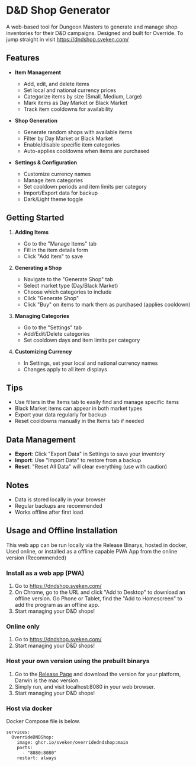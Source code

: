 # D&D Shop Generator

A web-based tool for Dungeon Masters to generate and manage shop inventories for their D&D campaigns. Designed and built for Override. To jump straight in visit https://dndshop.sveken.com/

## Features

- **Item Management**
  - Add, edit, and delete items
  - Set local and national currency prices
  - Categorize items by size (Small, Medium, Large)
  - Mark items as Day Market or Black Market
  - Track item cooldowns for availability

- **Shop Generation**
  - Generate random shops with available items
  - Filter by Day Market or Black Market
  - Enable/disable specific item categories
  - Auto-applies cooldowns when items are purchased

- **Settings & Configuration**
  - Customize currency names
  - Manage item categories
  - Set cooldown periods and item limits per category
  - Import/Export data for backup
  - Dark/Light theme toggle

## Getting Started

1. **Adding Items**
   - Go to the "Manage Items" tab
   - Fill in the item details form
   - Click "Add Item" to save

2. **Generating a Shop**
   - Navigate to the "Generate Shop" tab
   - Select market type (Day/Black Market)
   - Choose which categories to include
   - Click "Generate Shop"
   - Click "Buy" on items to mark them as purchased (applies cooldown)

3. **Managing Categories**
   - Go to the "Settings" tab
   - Add/Edit/Delete categories
   - Set cooldown days and item limits per category

4. **Customizing Currency**
   - In Settings, set your local and national currency names
   - Changes apply to all item displays

## Tips

- Use filters in the Items tab to easily find and manage specific items
- Black Market items can appear in both market types
- Export your data regularly for backup
- Reset cooldowns manually in the Items tab if needed

## Data Management

- **Export**: Click "Export Data" in Settings to save your inventory
- **Import**: Use "Import Data" to restore from a backup
- **Reset**: "Reset All Data" will clear everything (use with caution)

## Notes

- Data is stored locally in your browser
- Regular backups are recommended
- Works offline after first load

## Usage and Offline Installation 
This web app can be run locally via the Release Binarys, hosted in docker, Used online, or installed as a offline capable PWA App from the online version (Recommended)

### Install as a web app (PWA)
1. Go to https://dndshop.sveken.com/
2. On Chrome, go to the URL and click "Add to Desktop" to download an offline version. Go Phone or Tablet, find the "Add to Homescreen" to add the program as an offline app.
3. Start managing your D&D shops!

### Online only 
1. Go to https://dndshop.sveken.com/
2. Start managing your D&D shops!

### Host  your own version using the prebuilt binarys
1. Go to the [Release Page](https://github.com/sveken/OverrideDNDShop/releases) and download the version for your platform, Darwin is the mac version.
2. Simply run, and visit localhost:8080 in your web browser. 
3. Start managing your D&D shops!

### Host via docker 
Docker Compose file is below. 



```
services:
  OverrideDNDShop:
    image: ghcr.io/sveken/overridedndshop:main
    ports:
      - "8080:8080"
    restart: always
```